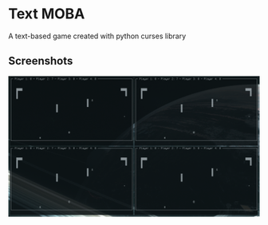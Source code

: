 # Text MOBA

A text-based game created with python curses library

## Screenshots

![](/screenshots/multiplayer.png?raw=true "Multiplayer up to 4 players")
